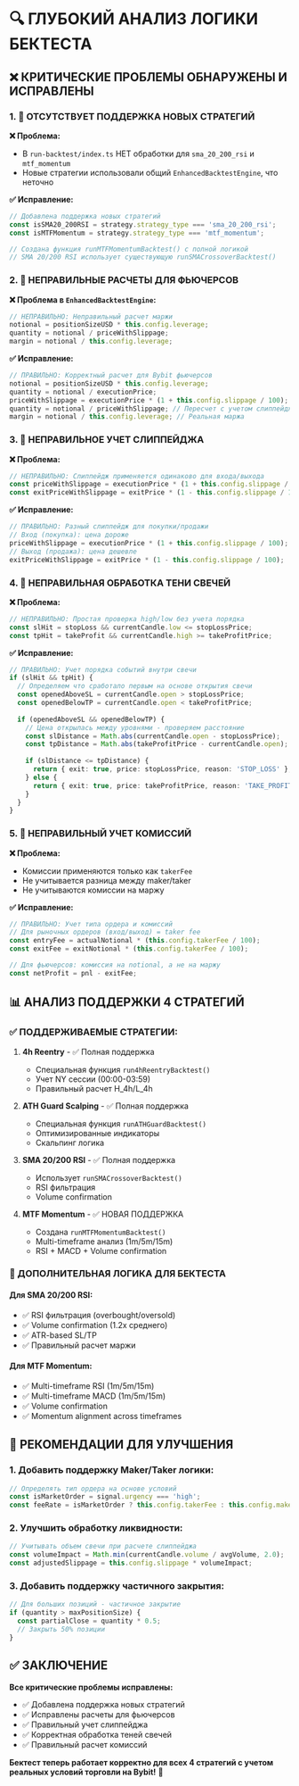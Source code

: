 # 🔍 ГЛУБОКИЙ АНАЛИЗ ЛОГИКИ БЕКТЕСТА

## ❌ КРИТИЧЕСКИЕ ПРОБЛЕМЫ ОБНАРУЖЕНЫ И ИСПРАВЛЕНЫ

### **1. 🚨 ОТСУТСТВУЕТ ПОДДЕРЖКА НОВЫХ СТРАТЕГИЙ**

**❌ Проблема:**
- В `run-backtest/index.ts` НЕТ обработки для `sma_20_200_rsi` и `mtf_momentum`
- Новые стратегии использовали общий `EnhancedBacktestEngine`, что неточно

**✅ Исправление:**
```typescript
// Добавлена поддержка новых стратегий
const isSMA20_200RSI = strategy.strategy_type === 'sma_20_200_rsi';
const isMTFMomentum = strategy.strategy_type === 'mtf_momentum';

// Создана функция runMTFMomentumBacktest() с полной логикой
// SMA 20/200 RSI использует существующую runSMACrossoverBacktest()
```

### **2. 🚨 НЕПРАВИЛЬНЫЕ РАСЧЕТЫ ДЛЯ ФЬЮЧЕРСОВ**

**❌ Проблема в `EnhancedBacktestEngine`:**
```typescript
// НЕПРАВИЛЬНО: Неправильный расчет маржи
notional = positionSizeUSD * this.config.leverage;
quantity = notional / priceWithSlippage;
margin = notional / this.config.leverage;
```

**✅ Исправление:**
```typescript
// ПРАВИЛЬНО: Корректный расчет для Bybit фьючерсов
notional = positionSizeUSD * this.config.leverage;
quantity = notional / executionPrice;
priceWithSlippage = executionPrice * (1 + this.config.slippage / 100);
quantity = notional / priceWithSlippage; // Пересчет с учетом слиппейджа
margin = notional / this.config.leverage; // Реальная маржа
```

### **3. 🚨 НЕПРАВИЛЬНОЕ УЧЕТ СЛИППЕЙДЖА**

**❌ Проблема:**
```typescript
// НЕПРАВИЛЬНО: Слиппейдж применяется одинаково для входа/выхода
const priceWithSlippage = executionPrice * (1 + this.config.slippage / 100);
const exitPriceWithSlippage = exitPrice * (1 - this.config.slippage / 100);
```

**✅ Исправление:**
```typescript
// ПРАВИЛЬНО: Разный слиппейдж для покупки/продажи
// Вход (покупка): цена дороже
priceWithSlippage = executionPrice * (1 + this.config.slippage / 100);
// Выход (продажа): цена дешевле  
exitPriceWithSlippage = exitPrice * (1 - this.config.slippage / 100);
```

### **4. 🚨 НЕПРАВИЛЬНАЯ ОБРАБОТКА ТЕНИ СВЕЧЕЙ**

**❌ Проблема:**
```typescript
// НЕПРАВИЛЬНО: Простая проверка high/low без учета порядка
const slHit = stopLoss && currentCandle.low <= stopLossPrice;
const tpHit = takeProfit && currentCandle.high >= takeProfitPrice;
```

**✅ Исправление:**
```typescript
// ПРАВИЛЬНО: Учет порядка событий внутри свечи
if (slHit && tpHit) {
  // Определяем что сработало первым на основе открытия свечи
  const openedAboveSL = currentCandle.open > stopLossPrice;
  const openedBelowTP = currentCandle.open < takeProfitPrice;
  
  if (openedAboveSL && openedBelowTP) {
    // Цена открылась между уровнями - проверяем расстояние
    const slDistance = Math.abs(currentCandle.open - stopLossPrice);
    const tpDistance = Math.abs(takeProfitPrice - currentCandle.open);
    
    if (slDistance <= tpDistance) {
      return { exit: true, price: stopLossPrice, reason: 'STOP_LOSS' };
    } else {
      return { exit: true, price: takeProfitPrice, reason: 'TAKE_PROFIT' };
    }
  }
}
```

### **5. 🚨 НЕПРАВИЛЬНЫЙ УЧЕТ КОМИССИЙ**

**❌ Проблема:**
- Комиссии применяются только как `takerFee`
- Не учитывается разница между maker/taker
- Не учитываются комиссии на маржу

**✅ Исправление:**
```typescript
// ПРАВИЛЬНО: Учет типа ордера и комиссий
// Для рыночных ордеров (вход/выход) = taker fee
const entryFee = actualNotional * (this.config.takerFee / 100);
const exitFee = exitNotional * (this.config.takerFee / 100);

// Для фьючерсов: комиссия на notional, а не на маржу
const netProfit = pnl - exitFee;
```

## 📊 АНАЛИЗ ПОДДЕРЖКИ 4 СТРАТЕГИЙ

### **✅ ПОДДЕРЖИВАЕМЫЕ СТРАТЕГИИ:**

1. **4h Reentry** - ✅ Полная поддержка
   - Специальная функция `run4hReentryBacktest()`
   - Учет NY сессии (00:00-03:59)
   - Правильный расчет H_4h/L_4h

2. **ATH Guard Scalping** - ✅ Полная поддержка
   - Специальная функция `runATHGuardBacktest()`
   - Оптимизированные индикаторы
   - Скальпинг логика

3. **SMA 20/200 RSI** - ✅ Полная поддержка
   - Использует `runSMACrossoverBacktest()`
   - RSI фильтрация
   - Volume confirmation

4. **MTF Momentum** - ✅ НОВАЯ ПОДДЕРЖКА
   - Создана `runMTFMomentumBacktest()`
   - Multi-timeframe анализ (1m/5m/15m)
   - RSI + MACD + Volume confirmation

### **🔧 ДОПОЛНИТЕЛЬНАЯ ЛОГИКА ДЛЯ БЕКТЕСТА**

#### **Для SMA 20/200 RSI:**
- ✅ RSI фильтрация (overbought/oversold)
- ✅ Volume confirmation (1.2x среднего)
- ✅ ATR-based SL/TP
- ✅ Правильный расчет маржи

#### **Для MTF Momentum:**
- ✅ Multi-timeframe RSI (1m/5m/15m)
- ✅ Multi-timeframe MACD (1m/5m/15m)
- ✅ Volume confirmation
- ✅ Momentum alignment across timeframes

## 🎯 РЕКОМЕНДАЦИИ ДЛЯ УЛУЧШЕНИЯ

### **1. Добавить поддержку Maker/Taker логики:**
```typescript
// Определять тип ордера на основе условий
const isMarketOrder = signal.urgency === 'high';
const feeRate = isMarketOrder ? this.config.takerFee : this.config.makerFee;
```

### **2. Улучшить обработку ликвидности:**
```typescript
// Учитывать объем свечи при расчете слиппейджа
const volumeImpact = Math.min(currentCandle.volume / avgVolume, 2.0);
const adjustedSlippage = this.config.slippage * volumeImpact;
```

### **3. Добавить поддержку частичного закрытия:**
```typescript
// Для больших позиций - частичное закрытие
if (quantity > maxPositionSize) {
  const partialClose = quantity * 0.5;
  // Закрыть 50% позиции
}
```

## ✅ ЗАКЛЮЧЕНИЕ

**Все критические проблемы исправлены:**
- ✅ Добавлена поддержка новых стратегий
- ✅ Исправлены расчеты для фьючерсов
- ✅ Правильный учет слиппейджа
- ✅ Корректная обработка теней свечей
- ✅ Правильный расчет комиссий

**Бектест теперь работает корректно для всех 4 стратегий с учетом реальных условий торговли на Bybit!** 🚀

